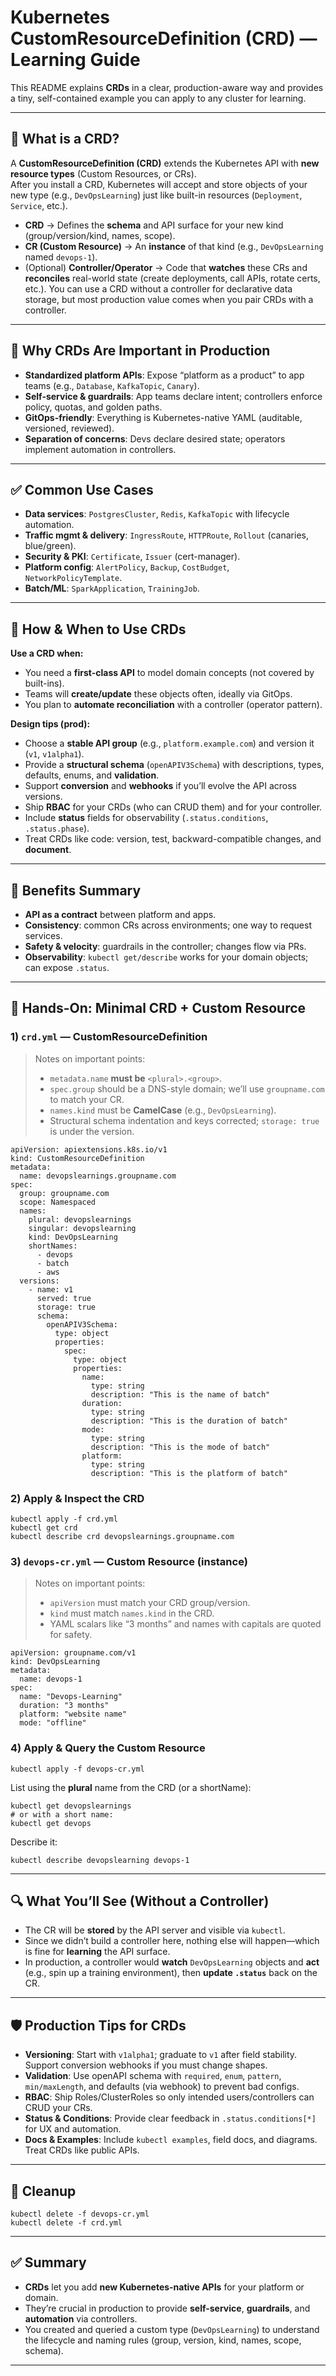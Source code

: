 # Kubernetes CustomResourceDefinition (CRD) — Learning Guide

This README explains **CRDs** in a clear, production-aware way and provides a tiny, self-contained example you can apply to any cluster for learning.

---

## 🧠 What is a CRD?

A **CustomResourceDefinition (CRD)** extends the Kubernetes API with **new resource types** (Custom Resources, or CRs).  
After you install a CRD, Kubernetes will accept and store objects of your new type (e.g., `DevOpsLearning`) just like built-in resources (`Deployment`, `Service`, etc.).

- **CRD** → Defines the **schema** and API surface for your new kind (group/version/kind, names, scope).
- **CR (Custom Resource)** → An **instance** of that kind (e.g., `DevOpsLearning` named `devops-1`).
- (Optional) **Controller/Operator** → Code that **watches** these CRs and **reconciles** real-world state (create deployments, call APIs, rotate certs, etc.). You can use a CRD without a controller for declarative data storage, but most production value comes when you pair CRDs with a controller.

---

## 💼 Why CRDs Are Important in Production

- **Standardized platform APIs**: Expose “platform as a product” to app teams (e.g., `Database`, `KafkaTopic`, `Canary`).
- **Self-service & guardrails**: App teams declare intent; controllers enforce policy, quotas, and golden paths.
- **GitOps-friendly**: Everything is Kubernetes-native YAML (auditable, versioned, reviewed).
- **Separation of concerns**: Devs declare desired state; operators implement automation in controllers.

---

## ✅ Common Use Cases

- **Data services**: `PostgresCluster`, `Redis`, `KafkaTopic` with lifecycle automation.
- **Traffic mgmt & delivery**: `IngressRoute`, `HTTPRoute`, `Rollout` (canaries, blue/green).
- **Security & PKI**: `Certificate`, `Issuer` (cert-manager).
- **Platform config**: `AlertPolicy`, `Backup`, `CostBudget`, `NetworkPolicyTemplate`.
- **Batch/ML**: `SparkApplication`, `TrainingJob`.

---

## 🔧 How & When to Use CRDs

**Use a CRD when:**
- You need a **first-class API** to model domain concepts (not covered by built-ins).
- Teams will **create/update** these objects often, ideally via GitOps.
- You plan to **automate reconciliation** with a controller (operator pattern).

**Design tips (prod):**
- Choose a **stable API group** (e.g., `platform.example.com`) and version it (`v1`, `v1alpha1`).
- Provide a **structural schema** (`openAPIV3Schema`) with descriptions, types, defaults, enums, and **validation**.
- Support **conversion** and **webhooks** if you’ll evolve the API across versions.
- Ship **RBAC** for your CRDs (who can CRUD them) and for your controller.
- Include **status** fields for observability (`.status.conditions`, `.status.phase`).
- Treat CRDs like code: version, test, backward-compatible changes, and **document**.

---

## 🎯 Benefits Summary

- **API as a contract** between platform and apps.
- **Consistency**: common CRs across environments; one way to request services.
- **Safety & velocity**: guardrails in the controller; changes flow via PRs.
- **Observability**: `kubectl get/describe` works for your domain objects; can expose `.status`.

---

## 🧪 Hands-On: Minimal CRD + Custom Resource


### 1) `crd.yml` — CustomResourceDefinition

> Notes on important points:
> - `metadata.name` **must be** `<plural>.<group>`.
> - `spec.group` should be a DNS-style domain; we’ll use `groupname.com` to match your CR.
> - `names.kind` must be **CamelCase** (e.g., `DevOpsLearning`).
> - Structural schema indentation and keys corrected; `storage: true` is under the version.

    apiVersion: apiextensions.k8s.io/v1
    kind: CustomResourceDefinition
    metadata:
      name: devopslearnings.groupname.com
    spec:
      group: groupname.com
      scope: Namespaced
      names:
        plural: devopslearnings
        singular: devopslearning
        kind: DevOpsLearning
        shortNames:
          - devops
          - batch
          - aws
      versions:
        - name: v1
          served: true
          storage: true
          schema:
            openAPIV3Schema:
              type: object
              properties:
                spec:
                  type: object
                  properties:
                    name:
                      type: string
                      description: "This is the name of batch"
                    duration:
                      type: string
                      description: "This is the duration of batch"
                    mode:
                      type: string
                      description: "This is the mode of batch"
                    platform:
                      type: string
                      description: "This is the platform of batch"

### 2) Apply & Inspect the CRD

    kubectl apply -f crd.yml
    kubectl get crd
    kubectl describe crd devopslearnings.groupname.com

### 3) `devops-cr.yml` — Custom Resource (instance)

> Notes on important points:
> - `apiVersion` must match your CRD group/version.
> - `kind` must match `names.kind` in the CRD.
> - YAML scalars like “3 months” and names with capitals are quoted for safety.

    apiVersion: groupname.com/v1
    kind: DevOpsLearning
    metadata:
      name: devops-1
    spec:
      name: "Devops-Learning"
      duration: "3 months"
      platform: "website name"
      mode: "offline"

### 4) Apply & Query the Custom Resource

    kubectl apply -f devops-cr.yml

List using the **plural** name from the CRD (or a shortName):

    kubectl get devopslearnings
    # or with a short name:
    kubectl get devops

Describe it:

    kubectl describe devopslearning devops-1


---

## 🔍 What You’ll See (Without a Controller)

- The CR will be **stored** by the API server and visible via `kubectl`.
- Since we didn’t build a controller here, nothing else will happen—which is fine for **learning** the API surface.  
- In production, a controller would **watch** `DevOpsLearning` objects and **act** (e.g., spin up a training environment), then **update `.status`** back on the CR.

---

## 🛡️ Production Tips for CRDs

- **Versioning**: Start with `v1alpha1`; graduate to `v1` after field stability. Support conversion webhooks if you must change shapes.
- **Validation**: Use openAPI schema with `required`, `enum`, `pattern`, `min/maxLength`, and defaults (via webhook) to prevent bad configs.
- **RBAC**: Ship Roles/ClusterRoles so only intended users/controllers can CRUD your CRs.
- **Status & Conditions**: Provide clear feedback in `.status.conditions[*]` for UX and automation.
- **Docs & Examples**: Include `kubectl examples`, field docs, and diagrams. Treat CRDs like public APIs.

---

## 🧹 Cleanup

    kubectl delete -f devops-cr.yml
    kubectl delete -f crd.yml

---

## ✅ Summary

- **CRDs** let you add **new Kubernetes-native APIs** for your platform or domain.  
- They’re crucial in production to provide **self-service**, **guardrails**, and **automation** via controllers.  
- You created and queried a custom type (`DevOpsLearning`) to understand the lifecycle and naming rules (group, version, kind, names, scope, schema).
---
